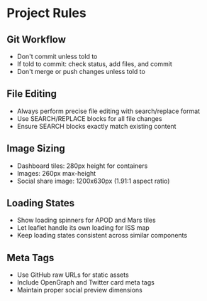 # Project Rules

## Git Workflow
- Don't commit unless told to
- If told to commit: check status, add files, and commit
- Don't merge or push changes unless told to

## File Editing
- Always perform precise file editing with search/replace format
- Use SEARCH/REPLACE blocks for all file changes
- Ensure SEARCH blocks exactly match existing content

## Image Sizing
- Dashboard tiles: 280px height for containers
- Images: 260px max-height
- Social share image: 1200x630px (1.91:1 aspect ratio)

## Loading States
- Show loading spinners for APOD and Mars tiles
- Let leaflet handle its own loading for ISS map
- Keep loading states consistent across similar components

## Meta Tags
- Use GitHub raw URLs for static assets
- Include OpenGraph and Twitter card meta tags
- Maintain proper social preview dimensions
